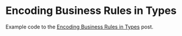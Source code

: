 # Encoding Business Rules in Types #

Example code to the [Encoding Business Rules in Types](http://sanj.ink/posts/2015-10-06-encode-business-rules-within-types.html) post.
